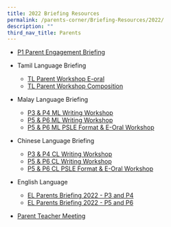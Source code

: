 ```yaml
---
title: 2022 Briefing Resources
permalink: /parents-corner/Briefing-Resources/2022/
description: ""
third_nav_title: Parents
---
```



*   [P1 Parent Engagement Briefing](/p1-parent-engagement-briefing)  
    
*   Tamil Language Briefing
	*   [TL Parent Workshop E-oral](/files/TL_Parent%20Workshop_E-oral_2022.pdf)
	*   [TL Parent Workshop Composition](/files/TL_Parent%20Workshop_Composition_2022.pdf)
    
*   Malay Language Briefing
	*   [P3 & P4 ML Writing Workshop](/files/2022%20P3%20%20P4%20ML%20Writing%20Workshop%20for%20parents.pdf)
	*   [P5 & P6 ML Writing Workshop](/files/2022%20P5%20%20P6%20ML%20Writing%20Workshop%20for%20parents.pdf)
	*   [P5 & P6 ML PSLE Format & E-Oral Workshop](/files/2022%20P5%20%20P6%20ML%20PSLE%20Format%20%20E-Oral%20Workshop%20for%20parents.pdf)
    
*   Chinese Language Briefing
	*    [P3 & P4 CL Writing Workshop](/files/For%20school%20website%202022%20CL%20P3%20%20P4%20Writing%20Workshop.pdf)
	*   [P5 & P6 CL Writing Workshop](/files/2022%20P5P6%20CL%20Parent%20Workshop%20Writing_P5P6.pdf)
	*   [P5 & P6 CL PSLE Format & E-Oral Workshop](/files/2022%20_P5%20and%20P6%20CL_Final.pdf)
*   English Language
	*    [EL Parents Briefing 2022 - P3 and P4](/files/EL%20Parents%20Briefing%202022%20-%20P3%20and%20P4.pdf)
	*   [EL Parents Briefing 2022 - P5 and P6](/files/EL%20Parents%20Briefing%202022%20-%20P5%20and%20P6.pdf)

  

*   [Parent Teacher Meeting](/files/MTP-22%20P4%20Holistic%20Programme%20%20Subject-based%20Banding_ForUpload.pdf)